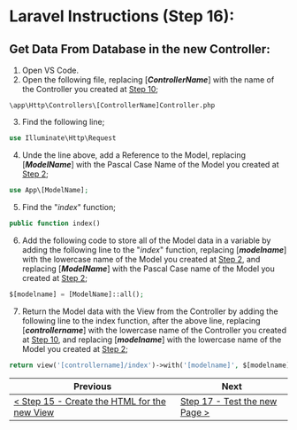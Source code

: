 # Laravel Instructions (Step 16):

## Get Data From Database in the new Controller:

1. Open VS Code.
2. Open the following file, replacing [**_ControllerName_**] with the name of the Controller you created at [Step 10](laravel-10.md);

```
\app\Http\Controllers\[ControllerName]Controller.php
```

3. Find the following line;

```PHP
use Illuminate\Http\Request
```

4. Unde the line above, add a Reference to the Model, replacing [**_ModelName_**] with the Pascal Case Name of the Model you created at [Step 2](laravel-2.md);

```PHP
use App\[ModelName];
```

5. Find the "_index_" function;

```PHP
public function index()
```

6. Add the following code to store all of the Model data in a variable by adding the following line to the "_index_" function, replacing [**_modelname_**] with the lowercase name of the Model you created at [Step 2](laravel-2.md), and replacing [**_ModelName_**] with the Pascal Case name of the Model you created at [Step 2](laravel-2.md);

```PHP
$[modelname] = [ModelName]::all();
```

7. Return the Model data with the View from the Controller by adding the following line to the index function, after the above line, replacing [**_controllername_**] with the lowercase name of the Controller you created at [Step 10](laravel-10.md), and replacing [**_modelname_**] with the lowercase name of the Model you created at [Step 2](laravel-2.md);

```PHP
return view('[controllername]/index')->with('[modelname]', $[modelname]);
```

| Previous | Next |
| -------- | ---- |
| [< Step 15 - Create the HTML for the new View](laravel-15.md) | [Step 17 - Test the new Page >](laravel-17.md) |